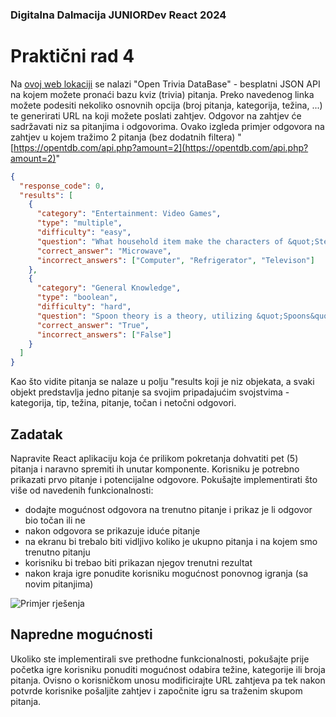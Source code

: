 ### Digitalna Dalmacija JUNIORDev React 2024

# Praktični rad 4

Na [ovoj web lokaciji](https://opentdb.com/api_config.php) se nalazi "Open Trivia DataBase" - besplatni JSON API na kojem možete pronaći bazu kviz (trivia) pitanja. Preko navedenog linka možete podesiti nekoliko osnovnih opcija (broj pitanja, kategorija, težina, ...) te generirati URL na koji možete poslati zahtjev. Odgovor na zahtjev će sadržavati niz sa pitanjima i odgovorima. Ovako izgleda primjer odgovora na zahtjev u kojem tražimo 2 pitanja (bez dodatnih filtera) "[https://opentdb.com/api.php?amount=2](https://opentdb.com/api.php?amount=2)"

```json
{
  "response_code": 0,
  "results": [
    {
      "category": "Entertainment: Video Games",
      "type": "multiple",
      "difficulty": "easy",
      "question": "What household item make the characters of &quot;Steins; Gate&quot; travel through time?",
      "correct_answer": "Microwave",
      "incorrect_answers": ["Computer", "Refrigerator", "Televison"]
    },
    {
      "category": "General Knowledge",
      "type": "boolean",
      "difficulty": "hard",
      "question": "Spoon theory is a theory, utilizing &quot;Spoons&quot; as a metaphor for energy they can use in a day.",
      "correct_answer": "True",
      "incorrect_answers": ["False"]
    }
  ]
}
```

Kao što vidite pitanja se nalaze u polju "results koji je niz objekata, a svaki objekt predstavlja jedno pitanje sa svojim pripadajućim svojstvima - kategorija, tip, težina, pitanje, točan i netočni odgovori.

## Zadatak

Napravite React aplikaciju koja će prilikom pokretanja dohvatiti pet (5) pitanja i naravno spremiti ih unutar komponente. Korisniku je potrebno prikazati prvo pitanje i potencijalne odgovore. Pokušajte implementirati što više od navedenih funkcionalnosti:

- dodajte mogućnost odgovora na trenutno pitanje i prikaz je li odgovor bio točan ili ne
- nakon odgovora se prikazuje iduće pitanje
- na ekranu bi trebalo biti vidljivo koliko je ukupno pitanja i na kojem smo trenutno pitanju
- korisniku bi trebao biti prikazan njegov trenutni rezultat
- nakon kraja igre ponudite korisniku mogućnost ponovnog igranja (sa novim pitanjima)

![Primjer rješenja](https://github.com/anamarijapapic/JUNIORDev-React-04-Quiz/assets/92815435/a081d1a3-2388-4f96-888c-a495a3944c4c)

## Napredne mogućnosti

Ukoliko ste implementirali sve prethodne funkcionalnosti, pokušajte prije početka igre korisniku ponuditi mogućnost odabira težine, kategorije ili broja pitanja. Ovisno o korisničkom unosu modificirajte URL zahtjeva pa tek nakon potvrde korisnike pošaljite zahtjev i započnite igru sa traženim skupom pitanja.
